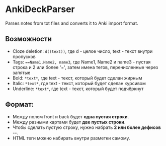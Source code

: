 # AnkiDeckParser
Parses notes from txt files and converts it to Anki import format.

## Возможности
- Cloze deletion:
  `d((text))`, где d - целое число, text - текст внутри пропусков
- Tags:
  `==Name1,Name2, name3`, где Name1, Name2 и name3 - пустая строка и 2 или более '=', затем имена тегов, перечисленные через запятые
- Bold:
  `*text*`, где text - текст, который будет сделан жирным
- Italic:
  `*text*`, где text - текст, который будет сделан курсивом
- Underline:
  `*text*`, где text - текст, который будет подчёркнут
  
## Формат:
- Между полем front и back будет **одна пустая строки**.
- Между разными картами будет **две пустых строки**.
- Чтобы сделать пустую строку, нужно набрать **2 или более дефисов --**.
- HTML теги можно набирать внутри разметки самому.
